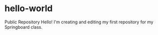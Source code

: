 # hello-world
Public Repository
Hello!  I'm creating and editing my first repository for my Springboard class.
